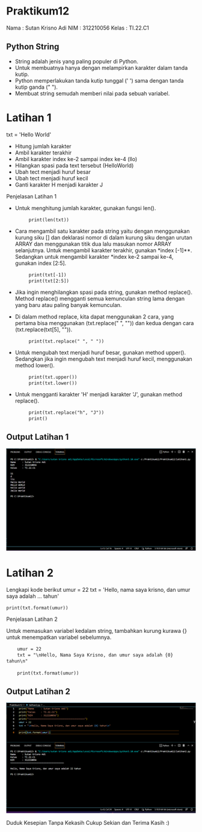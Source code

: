 # Praktikum12

Nama    : Sutan Krisno Adi
NIM     : 312210056
Kelas   : TI.22.C1

## Python String
 - String adalah jenis yang paling populer di Python.
 - Untuk membuatnya hanya dengan melampirkan karakter dalam tanda kutip.
 - Python memperlakukan tanda kutip tunggal (' ') sama dengan tanda kutip ganda (" ").
 - Membuat string semudah memberi nilai pada sebuah variabel.

# Latihan 1
txt = 'Hello World'
 - Hitung jumlah karakter
 - Ambil karakter terakhir
 - Ambil karakter index ke-2 sampai index ke-4 (llo)
 - Hilangkan spasi pada text tersebut (HelloWorld)
 - Ubah tect menjadi huruf besar
 - Ubah tect menjadi huruf kecil
 - Ganti karakter H menjadi karakter J

 Penjelasan Latihan 1
 - Untuk menghitung jumlah karakter, gunakan fungsi len().
           
            print(len(txt))

 - Cara mengambil satu karakter pada string yaitu dengan menggunakan kurung siku [] dan deklarasi nomor di dalam kurung siku dengan urutan ARRAY dan menggunakan titik dua lalu masukan nomor ARRAY selanjutnya. Untuk mengambil karakter terakhir, gunakan *index [-1]**. Sedangkan untuk mengambil karakter *index ke-2 sampai ke-4, gunakan index [2:5].
           
            print(txt[-1])
            print(txt[2:5])

 - Jika ingin menghilangkan spasi pada string, gunakan method replace(). Method replace() mengganti semua kemunculan string lama dengan yang baru atau paling banyak kemunculan.
 - Di dalam method replace, kita dapat menggunakan 2 cara, yang pertama bisa menggunakan (txt.replace(" ", "")) dan kedua dengan cara (txt.replace(txt[5], "")).
           
            print(txt.replace(" ", " "))

 - Untuk mengubah text menjadi huruf besar, gunakan method upper(). Sedangkan jika ingin mengubah text menjadi huruf kecil, menggunakan method lower().
           
            print(txt.upper())
            print(txt.lower())

 - Untuk mengganti karakter 'H' menjadi karakter 'J', gunakan method replace().
           
            print(txt.replace("h", "J"))
            print()

## Output Latihan 1

![image1,png](sikirinsot/ss1.png)

# Latihan 2
Lengkapi kode berikut
    umur = 22
    txt = 'Hello, nama saya krisno, dan umur saya adalah ... tahun'

    print(txt.format(umur))

Penjelasan Latihan 2

Untuk memasukan variabel kedalam string, tambahkan kurung kurawa {} untuk menempatkan variabel sebelumnya.

        umur = 22
        txt = "\nHello, Nama Saya Krisno, dan umur saya adalah {0} tahun\n"

        print(txt.format(umur))

## Output Latihan 2

![image2.png](sikirinsot/ss2.png)


Duduk Kesepian Tanpa Kekasih
Cukup Sekian dan Terima Kasih
:)